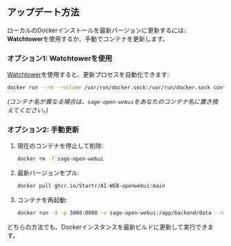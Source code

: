 ## アップデート方法

ローカルのDockerインストールを最新バージョンに更新するには、**Watchtower**を使用するか、手動でコンテナを更新します。

### オプション1: Watchtowerを使用

[Watchtower](https://containrrr.dev/watchtower/)を使用すると、更新プロセスを自動化できます:

```bash
docker run --rm --volume /var/run/docker.sock:/var/run/docker.sock containrrr/watchtower --run-once sage-open-webui
```

_(コンテナ名が異なる場合は、`sage-open-webui`をあなたのコンテナ名に置き換えてください。)_

### オプション2: 手動更新

1. 現在のコンテナを停止して削除:

   ```bash
   docker rm -f sage-open-webui
   ```

2. 最新バージョンをプル:

   ```bash
   docker pull ghcr.io/Startr/AI-WEB-openwebui:main
   ```

3. コンテナを再起動:

   ```bash
   docker run -d -p 3000:8080 -v sage-open-webui:/app/backend/data --name sage-open-webui ghcr.io/Startr/AI-WEB-openwebui:main
   ```

どちらの方法でも、Dockerインスタンスを最新ビルドに更新して実行できます。
